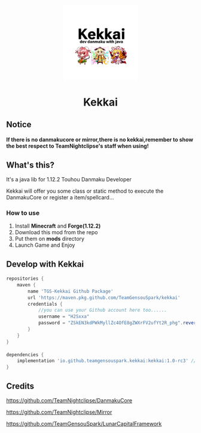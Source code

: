 
<div align=center>
  <img width=200 src="./doc/kekkai.png"  alt="image"/>
  <h1 align="center">Kekkai</h1> 
</div>

## Notice

#### **If there is no danmakucore or mirror,there is no kekkai,remember to show the best respect to TeamNightclipse's staff when using!**

## What's this?

It's a java lib for 1.12.2 Touhou Danmaku Developer



Kekkai will offer you some class or static method to execute the DanmakuCore or register a item/spellcard...

### How to use

1. Install **Minecraft** and **Forge(1.12.2)**
2. Download this mod from the repo
3. Put them on **mods** directory
4. Launch Game and Enjoy

## Develop with Kekkai

```groovy
repositories {
    maven {
        name 'TGS-Kekkai Github Package'
        url 'https://maven.pkg.github.com/TeamGensouSpark/kekkai'
        credentials {
            //you can use your Github account here too......
            username = "H2Sxxa"
            password = "ZSkEN3kdPWkMyllZc4OfE8gZWXrFV2ufYt2R_phg".reverse() //the token is read Github Package only
        }
    }
}

dependencies {
    implementation 'io.github.teamgensouspark.kekkai:kekkai:1.0-rc3' //change version yourself
}
```

## Credits

https://github.com/TeamNightclipse/DanmakuCore

https://github.com/TeamNightclipse/Mirror

https://github.com/TeamGensouSpark/LunarCapitalFramework